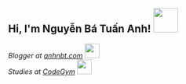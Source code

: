 <h2> Hi, I'm Nguyễn Bá Tuấn Anh! <img src="https://media.giphy.com/media/mGcNjsfWAjY5AEZNw6/giphy.gif" width="50"></h2>
<p><em>Blogger at <a href="https://anhnbt.com/">anhnbt.com</a> <img src="https://media.giphy.com/media/WUlplcMpOCEmTGBtBW/giphy.gif" width="30"></br>Studies at <a href="https://codegym.vn/">CodeGym</a> <img src="https://media.giphy.com/media/fYSnHlufseco8Fh93Z/giphy.gif" width="30"></em></p>